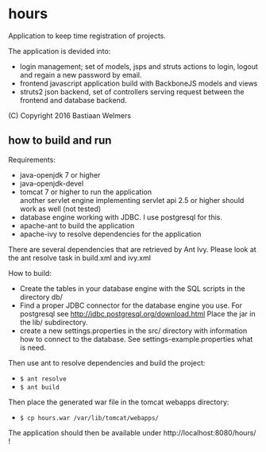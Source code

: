 hours
========

Application to keep time registration of projects.

The application is devided into:

* login management; set of models, jsps and struts actions to
  login, logout and regain a new password by email.
* frontend javascript application build with BackboneJS models
  and views
* struts2 json backend, set of controllers serving request
  between the frontend and database backend.

(C) Copyright 2016 Bastiaan Welmers 

how to build and run
--------------------

Requirements:

* java-openjdk 7 or higher
* java-openjdk-devel
* tomcat 7 or higher to run the application  
  another servlet engine implementing servlet api 2.5 or higher
  should work as well (not tested)
* database engine working with JDBC. I use postgresql for this.
* apache-ant to build the application
* apache-ivy to resolve dependencies for the application

There are several dependencies that are retrieved by Ant Ivy. Please look at the 
ant resolve task in build.xml and ivy.xml

How to build:

* Create the tables in your database engine with the SQL scripts
  in the directory db/
* Find a proper JDBC connector for the database engine you use.
  For postgresql see http://jdbc.postgresql.org/download.html
  Place the jar in the lib/ subdirectory.
* create a new settings.properties in the src/ directory with
  information how to connect to the database. See 
  settings-example.properties what is need.

Then use ant to resolve dependencies and build the project:

* `$ ant resolve`
* `$ ant build`

Then place the generated war file in the tomcat webapps directory:

* `$ cp hours.war /var/lib/tomcat/webapps/`

The application should then be available under
 http://localhost:8080/hours/ !


